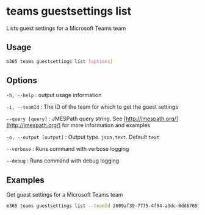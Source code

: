 # teams guestsettings list

Lists guest settings for a Microsoft Teams team

## Usage

```sh
m365 teams guestsettings list [options]
```

## Options

`-h, --help`
: output usage information

`-i, --teamId`
: The ID of the team for which to get the guest settings

`--query [query]`
: JMESPath query string. See [http://jmespath.org/](http://jmespath.org/) for more information and examples

`-o, --output [output]`
: Output type. `json,text`. Default `text`

`--verbose`
: Runs command with verbose logging

`--debug`
: Runs command with debug logging

## Examples

Get guest settings for a Microsoft Teams team

```sh
m365 teams guestsettings list --teamId 2609af39-7775-4f94-a3dc-0dd67657e900
```